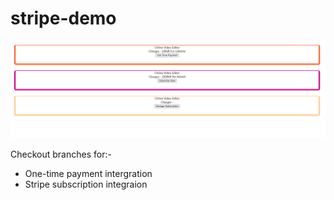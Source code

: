 # stripe-demo

![Alt text](https://github.com/TrickSumo/stripe-demo/blob/main/Stripe%20Demo%20UI.png?raw=true)

Checkout branches for:-
- One-time payment intergration
- Stripe subscription integraion

